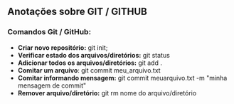 ## Anotações sobre GIT / GITHUB


### Comandos Git / GitHub:

- **Criar novo repositório:** git init;
- **Verificar estado dos arquivos/diretórios:** git status
- **Adicionar todos os arquivos/diretórios:** git add .
- **Comitar um arquivo**: git commit meu_arquivo.txt
- **Comitar informando mensagem:** git commit meuarquivo.txt -m "minha mensagem de commit"
- **Remover arquivo/diretório:** git rm nome do arquivo/diretório